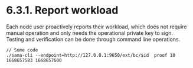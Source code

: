 # 6.3.1. Report workload

Each node user proactively reports their workload, which does not require manual operation and only needs the operational private key to sign. Testing and verification can be done through command line operations.

```
// Some code
./sama-cli --endpoint=http://127.0.0.1:9650/ext/bc/$id  proof 10 1668657583 1668657600
```
